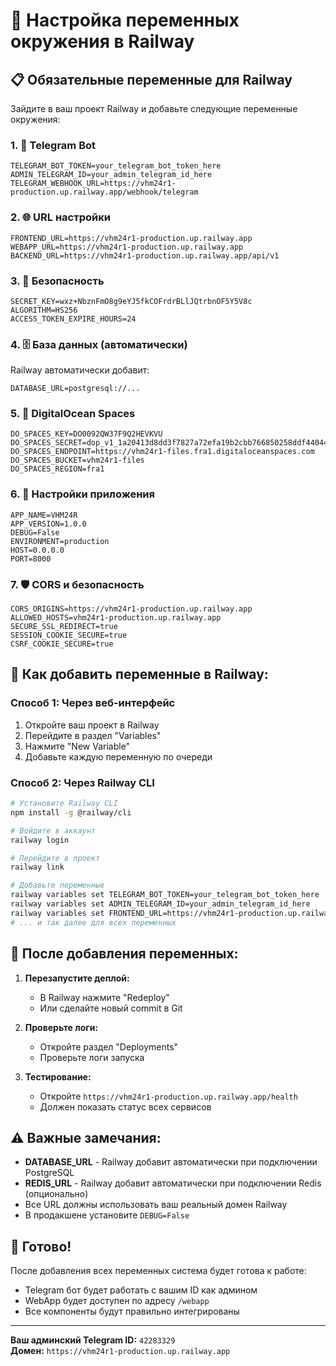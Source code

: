 # 🚀 Настройка переменных окружения в Railway

## 📋 Обязательные переменные для Railway

Зайдите в ваш проект Railway и добавьте следующие переменные окружения:

### 1. 🤖 Telegram Bot
```
TELEGRAM_BOT_TOKEN=your_telegram_bot_token_here
ADMIN_TELEGRAM_ID=your_admin_telegram_id_here
TELEGRAM_WEBHOOK_URL=https://vhm24r1-production.up.railway.app/webhook/telegram
```

### 2. 🌐 URL настройки
```
FRONTEND_URL=https://vhm24r1-production.up.railway.app
WEBAPP_URL=https://vhm24r1-production.up.railway.app
BACKEND_URL=https://vhm24r1-production.up.railway.app/api/v1
```

### 3. 🔐 Безопасность
```
SECRET_KEY=wxz+NbznFmO8g9eYJ5fkCOFrdrBLlJQtrbnOF5Y5V8c
ALGORITHM=HS256
ACCESS_TOKEN_EXPIRE_HOURS=24
```

### 4. 🗄️ База данных (автоматически)
Railway автоматически добавит:
```
DATABASE_URL=postgresql://...
```

### 5. 📁 DigitalOcean Spaces
```
DO_SPACES_KEY=DO0092QW37F9Q2HEVKVU
DO_SPACES_SECRET=dop_v1_1a20413d8dd3f7827a72efa19b2cbb766850258ddf44044c5546fe2e0a244de9
DO_SPACES_ENDPOINT=https://vhm24r1-files.fra1.digitaloceanspaces.com
DO_SPACES_BUCKET=vhm24r1-files
DO_SPACES_REGION=fra1
```

### 6. 🔧 Настройки приложения
```
APP_NAME=VHM24R
APP_VERSION=1.0.0
DEBUG=False
ENVIRONMENT=production
HOST=0.0.0.0
PORT=8000
```

### 7. 🛡️ CORS и безопасность
```
CORS_ORIGINS=https://vhm24r1-production.up.railway.app
ALLOWED_HOSTS=vhm24r1-production.up.railway.app
SECURE_SSL_REDIRECT=true
SESSION_COOKIE_SECURE=true
CSRF_COOKIE_SECURE=true
```

## 🎯 Как добавить переменные в Railway:

### Способ 1: Через веб-интерфейс
1. Откройте ваш проект в Railway
2. Перейдите в раздел "Variables"
3. Нажмите "New Variable"
4. Добавьте каждую переменную по очереди

### Способ 2: Через Railway CLI
```bash
# Установите Railway CLI
npm install -g @railway/cli

# Войдите в аккаунт
railway login

# Перейдите в проект
railway link

# Добавьте переменные
railway variables set TELEGRAM_BOT_TOKEN=your_telegram_bot_token_here
railway variables set ADMIN_TELEGRAM_ID=your_admin_telegram_id_here
railway variables set FRONTEND_URL=https://vhm24r1-production.up.railway.app
# ... и так далее для всех переменных
```

## 🔄 После добавления переменных:

1. **Перезапустите деплой:**
   - В Railway нажмите "Redeploy"
   - Или сделайте новый commit в Git

2. **Проверьте логи:**
   - Откройте раздел "Deployments"
   - Проверьте логи запуска

3. **Тестирование:**
   - Откройте `https://vhm24r1-production.up.railway.app/health`
   - Должен показать статус всех сервисов

## ⚠️ Важные замечания:

- **DATABASE_URL** - Railway добавит автоматически при подключении PostgreSQL
- **REDIS_URL** - Railway добавит автоматически при подключении Redis (опционально)
- Все URL должны использовать ваш реальный домен Railway
- В продакшене установите `DEBUG=False`

## 🚀 Готово!

После добавления всех переменных система будет готова к работе:
- Telegram бот будет работать с вашим ID как админом
- WebApp будет доступен по адресу `/webapp`
- Все компоненты будут правильно интегрированы

---
**Ваш админский Telegram ID:** `42283329`  
**Домен:** `https://vhm24r1-production.up.railway.app`
